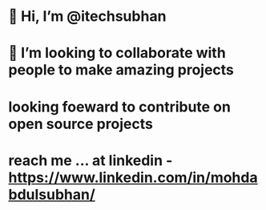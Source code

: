 #  👋  Hi, I’m @itechsubhan
# 💞️   I’m looking to collaborate with people to make amazing projects
 # looking foeward to contribute on open source projects
 # reach me ... at linkedin -https://www.linkedin.com/in/mohdabdulsubhan/

<!---
itechsubhan/itechsubhan is a ✨ special ✨ repository because its `README.md` (this file) appears on your GitHub profile.
You can click the Preview link to take a look at your changes.
--->
